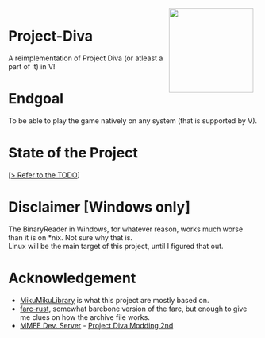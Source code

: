 <div style="float:right; text-align: center;">
    <div>
        <a>
        <img src="https://hatsune-miku.has.rocks/r/sour-rin.png" align="right" height="170px" style=" margin: 0 10px 0 0;">
        </a>
    </div>
</div>

# Project-Diva
A reimplementation of Project Diva (or atleast a part of it) in V!

# Endgoal
To be able to play the game natively on any system (that is supported by V).

# State of the Project
[[> Refer to the TODO](TODO.md)]

# Disclaimer [Windows only]
The BinaryReader in Windows, for whatever reason, works much worse than it is on *nix. Not sure why that is. <br>
Linux will be the main target of this project, until I figured that out.

# Acknowledgement
- [MikuMikuLibrary](https://github.com/blueskythlikesclouds/MikuMikuLibrary) is what this project are mostly based on.
- [farc-rust](https://github.com/diva-rust-modding/farc), somewhat barebone version of the farc, but enough to give me clues on how the archive file works.
- [MMFE Dev. Server](https://discord.gg/TarJA38RF3) -  [Project Diva Modding 2nd](https://discord.gg/projectdiva)